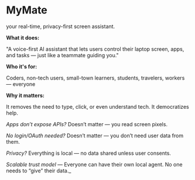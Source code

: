# MyMate
your real-time, privacy-first screen assistant.



**What it does:**

"A voice-first AI assistant that lets users control their laptop screen, apps, and tasks — just like a teammate guiding you."

**Who it's for:**

Coders, non-tech users, small-town learners, students, travelers, workers — everyone

**Why it matters:**

It removes the need to type, click, or even understand tech. It democratizes help.

*Apps don’t expose APIs?*  Doesn’t matter — you read screen pixels.

*No login/OAuth needed?* Doesn’t matter — you don’t need user data from them.

*Privacy?* Everything is local — no data shared unless user consents.

*Scalable trust model* — Everyone can have their own local agent. No one needs to “give” their data._
